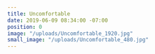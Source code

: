```yaml
---
title: Uncomfortable
date: 2019-06-09 08:34:00 -07:00
position: 0
image: "/uploads/Uncomfortable_1920.jpg"
small_image: "/uploads/Uncomfortable_480.jpg"
---
```


